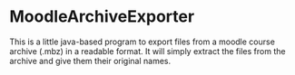 # MoodleArchiveExporter

This is a little java-based program to export files from a moodle course archive (.mbz) in a readable format. It will simply extract the files from the archive and give them their original names.
